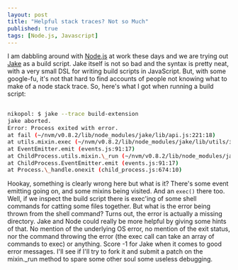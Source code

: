 ```yaml
---
layout: post
title: "Helpful stack traces? Not so Much"
published: true
tags: [Node.js, Javascript]
---
```


I am dabbling around with [Node.js](http://nodejs.org) at work these days and we are trying out [Jake](https://github.com/mde/jake) as a build script. Jake itself is not so bad and the syntax is pretty neat, with a very small DSL for writing build scripts in JavaScript. But, with some google-fu, it's not that hard to find accounts of people not knowing what to make of a node stack trace. So, here's what I got when running a build script:

<style type="text/css">pre code { font-size: 90% !important; }</style>

```bash

nikopol: $ jake --trace build-extension
jake aborted.
Error: Process exited with error.
at fail (~/nvm/v0.8.2/lib/node_modules/jake/lib/api.js:221:18)
at utils.mixin.exec (~/nvm/v0.8.2/lib/node_modules/jake/lib/utils/index.js:64:9)
at EventEmitter.emit (events.js:91:17)
at ChildProcess.utils.mixin.\_run (~/nvm/v0.8.2/lib/node_modules/jake/lib/utils/index.js:186:20)
at ChildProcess.EventEmitter.emit (events.js:91:17)
at Process.\_handle.onexit (child_process.js:674:10)

```

Hookay, something is clearly wrong here but what is it? There's some event emitting going on, and some mixins being visited. And an `exec()` there too. Well, if we inspect the build script there is exec'ing of some shell commands for catting some files together. But what is the error being thrown from the shell command? Turns out, the error is actually a missing directory. Jake and Node could really be more helpful by giving some hints of that. No mention of the underlying OS error, no mention of the exit status, nor the command throwing the error (the exec call can take an array of commands to exec) or anything. Score -1 for Jake when it comes to good error messages. I'll see if I'll try to fork it and submit a patch on the mixin.\_run method to spare some other soul some useless debugging.

```

```
